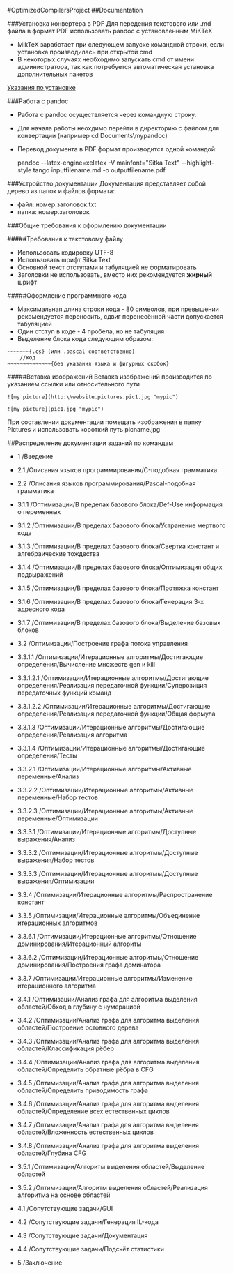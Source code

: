 #OptimizedCompilersProject
##Documentation

###Установка конвертера в PDF
Для передения текстового или .md файла в формат PDF использовать pandoc с установленным MiKTeX
- MikTeX заработает при следующем запуске командной строки, если установка производилась при открытой cmd
- В некоторых случаях необходимо запускать cmd от имени администратора, так как потребуется автоматическая установка дополнительных пакетов 

[Указания по установке](http://pandoc.org/installing.html "pandoc.org/installing.html")

###Работа с pandoc
- Работа с pandoc осуществляется через командную строку.
- Для начала работы неохдимо перейти в директорию с файлом для конвертации (например cd Documents\mypandoc)
- Перевод документа в PDF формат производится одной командой: 

    pandoc --latex-engine=xelatex -V mainfont="Sitka Text" --highlight-style tango inputfilename.md -o outputfilename.pdf

###Устройство документации
Документация представляет собой дерево из папок и файлов формата:
- файл:   номер.заголовок.txt 
- папка:  номер.заголовок     

###Общие требования к оформлению документации

#####Требования к текстовому файлу
- Использовать кодировку UTF-8
- Использовать шрифт Sitka Text
- Основной текст отступами и табуляцией не форматировать
- Заголовки не использовать, вместо них рекомендуется __жирный__ шрифт

#####Оформление программного кода
- Максимальная длина строки кода - 80 символов, при превышении рекомендуется переносить, сдвиг перенесённой части допускается табуляцией
- Один отступ в коде - 4 пробела, но не табуляция
- Выделение блока кода следующим образом:
```{r echo=FALSE, eval=FALSE}
~~~~~~~{.cs} (или .pascal соответственно)
    //код
~~~~~~~~~~~~~~{без указания языка и фигурных скобок}
```

#####Вставка изображений 
Вставка изображений производится по указанием ссылки или относительного пути

```{r echo=FALSE, eval=FALSE}
![my picture](http:\\website.pictures.pic1.jpg "mypic")
```   

```{r echo=FALSE, eval=FALSE}
![my picture](pic1.jpg "mypic")
```   

При составлении документации помещать изображения в папку Pictures и использовать короткий путь picname.jpg

##Распределение документации заданий по командам
- 1 /Введение

- 2.1 /Описания языков программирования/C-подобная грамматика

- 2.2 /Описания языков программирования/Pascal-подобная грамматика

- 3.1.1 /Оптимизации/В пределах базового блока/Def-Use информация о переменных

- 3.1.2 /Оптимизации/В пределах базового блока/Устранение мертвого кода

- 3.1.3 /Оптимизации/В пределах базового блока/Свертка констант и алгебраические тождества

- 3.1.4 /Оптимизации/В пределах базового блока/Оптимизация общих подвыражений

- 3.1.5 /Оптимизации/В пределах базового блока/Протяжка констант

- 3.1.6 /Оптимизации/В пределах базового блока/Генерация 3-х адресного кода

- 3.1.7 /Оптимизации/В пределах базового блока/Выделение базовых блоков

- 3.2 /Оптимизации/Построение графа потока управления

- 3.3.1.1 /Оптимизации/Итерационные алгоритмы/Достигающие определения/Вычисление множеств gen и kill

- 3.3.1.2.1 /Оптимизации/Итерационные алгоритмы/Достигающие определения/Реализация передаточной функции/Суперозиция передаточных функций команд

- 3.3.1.2.2 /Оптимизации/Итерационные алгоритмы/Достигающие определения/Реализация передаточной функции/Общая формула

- 3.3.1.3 /Оптимизации/Итерационные алгоритмы/Достигающие определения/Реализация алгоритма

- 3.3.1.4 /Оптимизации/Итерационные алгоритмы/Достигающие определения/Тесты

- 3.3.2.1 /Оптимизации/Итерационные алгоритмы/Активные переменные/Анализ

- 3.3.2.2 /Оптимизации/Итерационные алгоритмы/Активные переменные/Набор тестов

- 3.3.2.3 /Оптимизации/Итерационные алгоритмы/Активные переменные/Оптимизации

- 3.3.3.1 /Оптимизации/Итерационные алгоритмы/Доступные выражения/Анализ

- 3.3.3.2 /Оптимизации/Итерационные алгоритмы/Доступные выражения/Набор тестов

- 3.3.3.3 /Оптимизации/Итерационные алгоритмы/Доступные выражения/Оптимизации

- 3.3.4 /Оптимизации/Итерационные алгоритмы/Распространение констант

- 3.3.5 /Оптимизации/Итерационные алгоритмы/Объединение итерационных алгоритмов

- 3.3.6.1 /Оптимизации/Итерационные алгоритмы/Отношение доминирования/Итерационный алгоритм

- 3.3.6.2 /Оптимизации/Итерационные алгоритмы/Отношение доминирования/Построения графа доминатора

- 3.3.7 /Оптимизации/Итерационные алгоритмы/Изменение итерационного алгоритма

- 3.4.1 /Оптимизации/Анализ графа для алгоритма выделения областей/Обход в глубину с нумерацией

- 3.4.2 /Оптимизации/Анализ графа для алгоритма выделения областей/Построение остовного дерева

- 3.4.3 /Оптимизации/Анализ графа для алгоритма выделения областей/Классификация рёбер

- 3.4.4 /Оптимизации/Анализ графа для алгоритма выделения областей/Определить обратные рёбра в CFG

- 3.4.5 /Оптимизации/Анализ графа для алгоритма выделения областей/Определить приводимость графа

- 3.4.6 /Оптимизации/Анализ графа для алгоритма выделения областей/Определение всех естественных циклов

- 3.4.7 /Оптимизации/Анализ графа для алгоритма выделения областей/Вложенность естественных циклов

- 3.4.8 /Оптимизации/Анализ графа для алгоритма выделения областей/Глубина CFG

- 3.5.1 /Оптимизации/Алгоритм выделения областей/Выделение областей

- 3.5.2 /Оптимизации/Алгоритм выделения областей/Реализация алгоритма на основе областей

- 4.1 /Сопутствующие задачи/GUI

- 4.2 /Сопутствующие задачи/Генерация IL-кода

- 4.3 /Сопутствующие задачи/Документация

- 4.4 /Сопутствующие задачи/Подсчёт статистики

- 5 /Заключение

